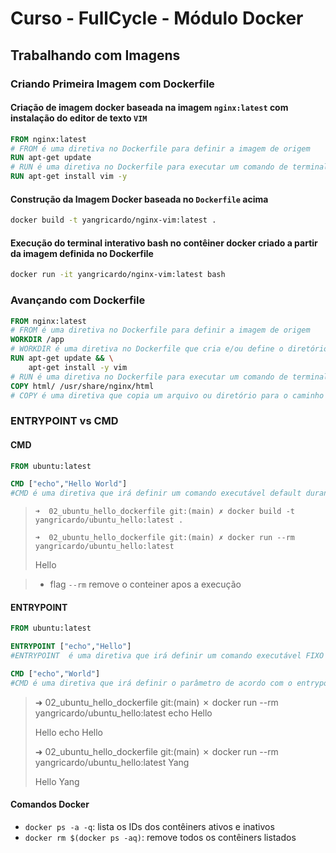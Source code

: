 # Curso - FullCycle - Módulo Docker

## Trabalhando com Imagens

### Criando Primeira Imagem com Dockerfile

#### Criação de imagem docker baseada na imagem `nginx:latest` com instalação do editor de texto `VIM`

```dockerfile
FROM nginx:latest
# FROM é uma diretiva no Dockerfile para definir a imagem de origem
RUN apt-get update
# RUN é uma diretiva no Dockerfile para executar um comando de terminal habilitado a partir da imagem de origem ou de acordo com as dependências configuradas durante o Build 
RUN apt-get install vim -y
```

#### Construção da Imagem Docker baseada no `Dockerfile` acima

```bash
docker build -t yangricardo/nginx-vim:latest .
```

#### Execução do terminal interativo bash no contêiner docker criado a partir da imagem definida no Dockerfile

```bash
docker run -it yangricardo/nginx-vim:latest bash
```

### Avançando com Dockerfile

```dockerfile
FROM nginx:latest
# FROM é uma diretiva no Dockerfile para definir a imagem de origem
WORKDIR /app
# WORKDIR é uma diretiva no Dockerfile que cria e/ou define o diretório corrente da imagem
RUN apt-get update && \
    apt-get install -y vim
# RUN é uma diretiva no Dockerfile para executar um comando de terminal habilitado a partir da imagem de origem ou de acordo com as dependências configuradas durante o Build 
COPY html/ /usr/share/nginx/html
# COPY é uma diretiva que copia um arquivo ou diretório para o caminho de destino indicado
```

### ENTRYPOINT vs CMD

#### CMD

```dockerfile
FROM ubuntu:latest

CMD ["echo","Hello World"]
#CMD é uma diretiva que irá definir um comando executável default durante a execução do contêiner docker, e que permite ser substituido
```

> `➜  02_ubuntu_hello_dockerfile git:(main) ✗ docker build -t yangricardo/ubuntu_hello:latest .`
>
> `➜  02_ubuntu_hello_dockerfile git:(main) ✗ docker run --rm yangricardo/ubuntu_hello:latest`
>
> Hello

> - flag `--rm` remove o conteiner apos a execução

#### ENTRYPOINT

```dockerfile
FROM ubuntu:latest

ENTRYPOINT ["echo","Hello"]
#ENTRYPOINT  é uma diretiva que irá definir um comando executável FIXO

CMD ["echo","World"]
#CMD é uma diretiva que irá definir o parâmetro de acordo com o entrypoint, podendo ser o comando default completo ou apenas os parâmetros de um entrypoint definido
```

> ➜  02_ubuntu_hello_dockerfile git:(main) ✗ docker run --rm yangricardo/ubuntu_hello:latest echo Hello
>
> Hello echo Hello
>
> ➜  02_ubuntu_hello_dockerfile git:(main) ✗ docker run --rm yangricardo/ubuntu_hello:latest Yang
>
> Hello Yang

#### Comandos Docker

- `docker ps -a -q`: lista os IDs dos contêiners ativos e inativos
- `docker rm $(docker ps -aq)`: remove todos os contêiners listados
